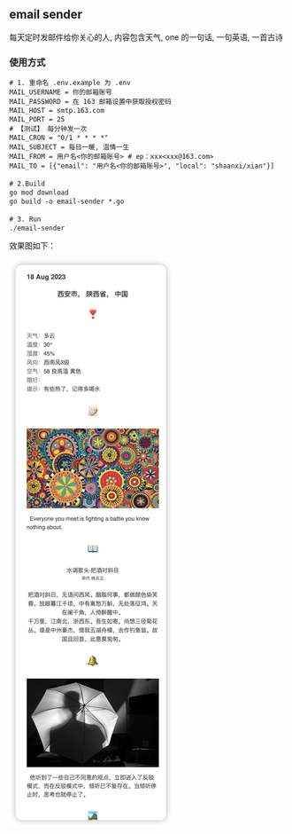 ## email sender

每天定时发邮件给你关心的人, 内容包含天气, one 的一句话, 一句英语, 一首古诗

### 使用方式

```shell
# 1. 重命名 .env.example 为 .env
MAIL_USERNAME = 你的邮箱账号
MAIL_PASSWORD = 在 163 邮箱设置中获取授权密码
MAIL_HOST = smtp.163.com
MAIL_PORT = 25
# 【测试】 每分钟发一次 
MAIL_CRON = "0/1 * * * *"
MAIL_SUBJECT = 每日一暖, 温情一生
MAIL_FROM = 用户名<你的邮箱账号> # ep：xxx<xxx@163.com>
MAIL_TO = [{"email": "用户名<你的邮箱账号>", "local": "shaanxi/xian"}]

# 2.Build
go mod download
go build -o email-sender *.go

# 3. Run
./email-sender
```

效果图如下：

![](./img/short.png)

